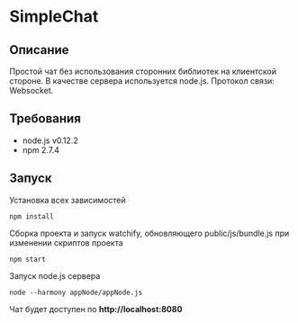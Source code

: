 # SimpleChat

## Описание

Простой чат без использования сторонних библиотек на клиентской стороне. В качестве сервера используется node.js. Протокол связи: Websocket.

## Требования

- node.js v0.12.2
- npm 2.7.4
 
## Запуск

Установка всех зависимостей
```
npm install
```

Сборка проекта и запуск watchify, обновляющего public/js/bundle.js при изменении скриптов проекта
```
npm start
```

Запуск node.js сервера
```
node --harmony appNode/appNode.js
```

Чат будет доступен по **http://localhost:8080**





